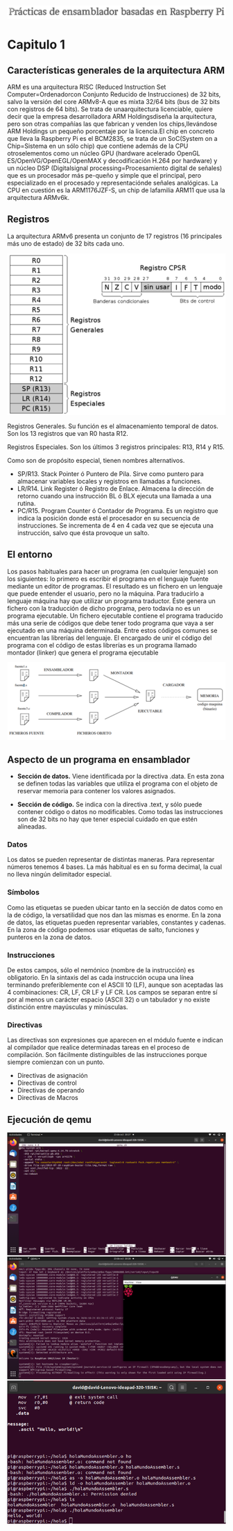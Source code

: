 ![](/Imagen/logointro.png)

# Capitulo 1

## Características generales de la arquitectura ARM

ARM es una arquitectura RISC (Reduced Instruction Set Computer=Ordenadorcon Conjunto Reducido de Instrucciones) de 32 bits, salvo la versión del core ARMv8-A que es mixta 32/64 bits (bus de 32 bits con registros de 64 bits). Se trata de unaarquitectura licenciable, quiere decir que la empresa desarrolladora ARM Holdingsdiseña la arquitectura, pero son otras compañías las que fabrican y venden los chips,llevándose ARM Holdings un pequeño porcentaje por la licencia.El chip en concreto que lleva la Raspberry Pi es el BCM2835, se trata de un SoC(System on a Chip=Sistema en un sólo chip) que contiene además de la CPU otroselementos como un núcleo GPU (hardware acelerado OpenGL ES/OpenVG/OpenEGL/OpenMAX y decodificación H.264 por hardware) y un núcleo DSP (Digitalsignal processing=Procesamiento digital de señales) que es un procesador más pe-queño y simple que el principal, pero especializado en el procesado y representaciónde señales analógicas. La CPU en cuestión es la ARM1176JZF-S, un chip de lafamilia ARM11 que usa la arquitectura ARMv6k.

## Registros

La arquitectura ARMv6 presenta un conjunto de 17 registros (16 principales más
uno de estado) de 32 bits cada uno.

![](/Imagen/Tabla.png)

Registros Generales. Su función es el almacenamiento temporal de datos. Son los 13 registros que van R0 hasta R12.

Registros Especiales. Son los últimos 3 registros principales: R13, R14 y R15.

Como son de propósito especial, tienen nombres alternativos.
- SP/R13. Stack Pointer ó Puntero de Pila. Sirve como puntero para almacenar variables locales y registros en llamadas a funciones.
- LR/R14. Link Register ó Registro de Enlace. Almacena la dirección de retorno cuando una instrucción BL ó BLX ejecuta una llamada a una rutina.
- PC/R15. Program Counter ó Contador de Programa. Es un registro que indica la posición donde está el procesador en su secuencia de instrucciones. Se incrementa de 4 en 4 cada vez que se ejecuta una instrucción, salvo que ésta provoque un salto.

## El entorno

Los pasos habituales para hacer un programa (en cualquier lenguaje) son los siguientes: lo primero es escribir el programa en el lenguaje fuente mediante un editor de programas. El resultado es un fichero en un lenguaje que puede entender el usuario, pero no la máquina. Para traducirlo a lenguaje máquina hay que utilizar un programa traductor. Éste genera un fichero con la traducción de dicho programa, pero todavía no es un programa ejecutable. Un fichero ejecutable contiene el programa traducido más una serie de códigos que debe tener todo programa que vaya a ser ejecutado en una máquina determinada. Entre estos códigos comunes se encuentran las librerías del lenguaje. El encargado de unir el código del programa con el código de estas librerías es un programa llamado montador (linker) que genera el programa ejecutable

![](/Imagen/Tabla1.png)

## Aspecto de un programa en ensamblador

* __Sección de datos.__ Viene identificada por la directiva .data. En esta zona se definen todas las variables que utiliza el programa con el objeto de reservar memoria para contener los valores asignados.

* __Sección de código.__ Se indica con la directiva .text, y sólo puede contener código o datos no modificables. Como todas las instrucciones son de 32 bits no hay que tener especial cuidado en que estén alineadas. 

### Datos
Los datos se pueden representar de distintas maneras. Para representar números tenemos 4 bases. La más habitual es en su forma decimal, la cual no lleva ningún delimitador especial.

### Símbolos
Como las etiquetas se pueden ubicar tanto en la sección de datos como en la de
código, la versatilidad que nos dan las mismas es enorme. En la zona de datos, las etiquetas pueden representar variables, constantes y cadenas. En la zona de código
podemos usar etiquetas de salto, funciones y punteros en la zona de datos.

### Instrucciones
De estos campos, sólo el nemónico (nombre de la instrucción) es obligatorio. En
la sintaxis del as cada instrucción ocupa una línea terminando preferiblemente con
el ASCII 10 (LF), aunque son aceptadas las 4 combinaciones: CR, LF, CR LF y LF
CR. Los campos se separan entre sí por al menos un carácter espacio (ASCII 32) o
un tabulador y no existe distinción entre mayúsculas y minúsculas.

### Directivas
Las directivas son expresiones que aparecen en el módulo fuente e indican al
compilador que realice determinadas tareas en el proceso de compilación. Son fácilmente distinguibles de las instrucciones porque siempre comienzan con un punto.

* Directivas de asignación
* Directivas de control
* Directivas de operando
* Directivas de Macros

## Ejecución de qemu
![](/Imagen/Ejecución.png)
![](/Imagen/Ejecución1.png)
![](/Imagen/Hola.png)
